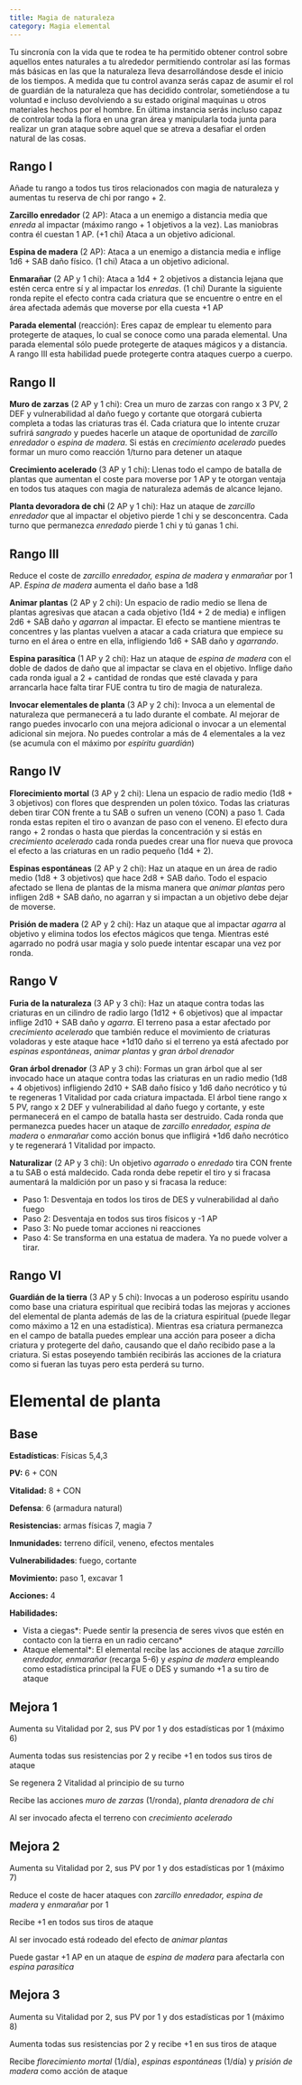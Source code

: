 ```yaml
---
title: Magia de naturaleza
category: Magia elemental
---
```


Tu sincronía con la vida que te rodea te ha permitido obtener control sobre aquellos entes naturales a tu alrededor permitiendo controlar así las formas más básicas en las que la naturaleza lleva desarrollándose desde el inicio de los tiempos. A medida que tu control avanza serás capaz de asumir el rol de guardián de la naturaleza que has decidido controlar, sometiéndose a tu voluntad e incluso devolviendo a su estado original maquinas u otros materiales hechos por el hombre. En última instancia serás incluso capaz de controlar toda la flora en una gran área y manipularla toda junta para realizar un gran ataque sobre aquel que se atreva a desafiar el orden natural de las cosas.

## Rango I

Añade tu rango a todos tus tiros relacionados con magia de naturaleza y aumentas tu reserva de chi por rango + 2.

**Zarcillo enredador** (2 AP): Ataca a un enemigo a distancia media que *enreda* al impactar (máximo rango + 1 objetivos a la vez). Las maniobras contra él cuestan 1 AP. (+1 chi) Ataca a un objetivo adicional. 

**Espina de madera** (2 AP): Ataca a un enemigo a distancia media e inflige 1d6 + SAB daño físico. (1 chi) Ataca a un objetivo adicional. 

**Enmarañar** (2 AP y 1 chi): Ataca a 1d4 + 2 objetivos a distancia lejana que estén cerca entre sí y al impactar los *enredas*. (1 chi) Durante la siguiente ronda repite el efecto contra cada criatura que se encuentre o entre en el área afectada además que moverse por ella cuesta +1 AP

**Parada elemental** (reacción): Eres capaz de emplear tu elemento para protegerte de ataques, lo cual se conoce como una parada elemental. Una parada elemental sólo puede protegerte de ataques mágicos y a distancia. A rango III esta habilidad puede protegerte contra ataques cuerpo a cuerpo.

## Rango II

**Muro de zarzas** (2 AP y 1 chi): Crea un muro de zarzas con rango x 3 PV, 2 DEF y vulnerabilidad al daño fuego y cortante que otorgará cubierta completa a todas las criaturas tras él. Cada criatura que lo intente cruzar sufrirá *sangrado* y puedes hacerle un ataque de oportunidad de *zarcillo enredador* o *espina de madera*. Si estás en *crecimiento acelerado* puedes formar un muro como reacción 1/turno para detener un ataque

**Crecimiento acelerado** (3 AP y 1 chi): Llenas todo el campo de batalla de plantas que aumentan el coste para moverse por 1 AP y te otorgan ventaja en todos tus ataques con magia de naturaleza además de alcance lejano.

**Planta devoradora de chi** (2 AP y 1 chi): Haz un ataque de *zarcillo enredador* que al impactar el objetivo pierde 1 chi y se desconcentra. Cada turno que permanezca *enredado* pierde 1 chi y tú ganas 1 chi. 

## Rango III	

Reduce el coste de *zarcillo enredador, espina de madera* y *enmarañar* por 1 AP. *Espina de madera* aumenta el daño base a 1d8

**Animar plantas** (2 AP y 2 chi): Un espacio de radio medio se llena de plantas agresivas que atacan a cada objetivo (1d4 + 2 de media) e infligen 2d6 + SAB daño y *agarran* al impactar. El efecto se mantiene mientras te concentres y las plantas vuelven a atacar a cada criatura que empiece su turno en el área o entre en ella, infligiendo 1d6 + SAB daño y *agarrando*.

**Espina parasítica** (1 AP y 2 chi): Haz un ataque de *espina de madera* con el doble de dados de daño que al impactar se clava en el objetivo. Inflige daño cada ronda igual a 2 + cantidad de rondas que esté clavada y para arrancarla hace falta tirar FUE contra tu tiro de magia de naturaleza.

**Invocar elementales de planta** (3 AP y 2 chi): Invoca a un elemental de naturaleza que permanecerá a tu lado durante el combate. Al mejorar de rango puedes invocarlo con una mejora adicional o invocar a un elemental adicional sin mejora. No puedes controlar a más de 4 elementales a la vez (se acumula con el máximo por *espíritu guardián*)

## Rango IV

**Florecimiento mortal** (3 AP y 2 chi): Llena un espacio de radio medio (1d8 + 3 objetivos) con flores que desprenden un polen tóxico. Todas las criaturas deben tirar CON frente a tu SAB o sufren un veneno (CON) a paso 1. Cada ronda estas repiten el tiro o avanzan de paso con el veneno. El efecto dura rango + 2 rondas o hasta que pierdas la concentración y si estás en *crecimiento acelerado* cada ronda puedes crear una flor nueva que provoca el efecto a las criaturas en un radio pequeño (1d4 + 2). 

**Espinas espontáneas** (2 AP y 2 chi): Haz un ataque en un área de radio medio (1d8 + 3 objetivos) que hace 2d8 + SAB daño. Todo el espacio afectado se llena de plantas de la misma manera que *animar plantas* pero infligen 2d8 + SAB daño, no agarran y si impactan a un objetivo debe dejar de moverse. 

**Prisión de madera** (2 AP y 2 chi): Haz un ataque que al impactar *agarra* al objetivo y elimina todos los efectos mágicos que tenga. Mientras esté agarrado no podrá usar magia y solo puede intentar escapar una vez por ronda.

## Rango V

**Furia de la naturaleza** (3 AP y 3 chi): Haz un ataque contra todas las criaturas en un cilindro de radio largo (1d12 + 6 objetivos) que al impactar inflige 2d10 + SAB daño y *agarra*. El terreno pasa a estar afectado por *crecimiento acelerado* que también reduce el movimiento de criaturas voladoras y este ataque hace +1d10 daño si el terreno ya está afectado por *espinas espontáneas*, *animar plantas* y *gran árbol drenador*

**Gran árbol drenador** (3 AP y 3 chi): Formas un gran árbol que al ser invocado hace un ataque contra todas las criaturas en un radio medio (1d8 + 4 objetivos) infligiendo 2d10 + SAB daño físico y 1d6 daño necrótico y tú te regeneras 1 Vitalidad por cada criatura impactada. El árbol tiene rango x 5 PV, rango x 2 DEF y vulnerabilidad al daño fuego y cortante, y este permanecerá en el campo de batalla hasta ser destruido. Cada ronda que permanezca puedes hacer un ataque de *zarcillo enredador, espina de madera* o *enmarañar* como acción bonus que infligirá +1d6 daño necrótico y te regenerará 1 Vitalidad por impacto.

**Naturalizar** (2 AP y 3 chi): Un objetivo *agarrado* o *enredado* tira CON frente a tu SAB o está maldecido. Cada ronda debe repetir el tiro y si fracasa aumentará la maldición por un paso y si fracasa la reduce:

- Paso 1: Desventaja en todos los tiros de DES y vulnerabilidad al daño fuego  
- Paso 2: Desventaja en todos sus tiros físicos y -1 AP
- Paso 3: No puede tomar acciones ni reacciones
- Paso 4: Se transforma en una estatua de madera. Ya no puede volver a tirar.

## Rango VI

**Guardián de la tierra** (3 AP y 5 chi): Invocas a un poderoso espíritu usando como base una criatura espiritual que recibirá todas las mejoras y acciones del elemental de planta además de las de la criatura espiritual (puede llegar como máximo a 12 en una estadística). Mientras esa criatura permanezca en el campo de batalla puedes emplear una acción para poseer a dicha criatura y protegerte del daño, causando que el daño recibido pase a la criatura. Si estas poseyendo también recibirás las acciones de la criatura como si fueran las tuyas pero esta perderá su turno.

# Elemental de planta

## Base

**Estadísticas**: Físicas 5,4,3

**PV:** 6 + CON

**Vitalidad:** 8 + CON

**Defensa**: 6 (armadura natural)

**Resistencias:** armas físicas 7, magia 7

**Inmunidades:** terreno difícil, veneno, efectos mentales

**Vulnerabilidades**: fuego, cortante

**Movimiento:** paso 1, excavar 1

**Acciones:** 4

**Habilidades:**

- Vista a ciegas*: Puede sentir la presencia de seres vivos que estén en contacto con la tierra en un radio cercano*
- Ataque elemental*: El elemental recibe las acciones de ataque *zarcillo enredador, enmarañar* (recarga 5-6) y *espina de madera* empleando como estadística principal la FUE o DES y sumando +1 a su tiro de ataque

## Mejora 1

Aumenta su Vitalidad por 2, sus PV por 1 y dos estadísticas por 1 (máximo 6)

Aumenta todas sus resistencias por 2 y recibe +1 en todos sus tiros de ataque

Se regenera 2 Vitalidad al principio de su turno

Recibe las acciones *muro de zarzas* (1/ronda), *planta drenadora de chi*

Al ser invocado afecta el terreno con *crecimiento acelerado*

## Mejora 2

Aumenta su Vitalidad por 2, sus PV por 1 y dos estadísticas por 1 (máximo 7)

Reduce el coste de hacer ataques con *zarcillo enredador, espina de madera* y *enmarañar* por 1

Recibe +1 en todos sus tiros de ataque

Al ser invocado está rodeado del efecto de *animar plantas*

Puede gastar +1 AP en un ataque de *espina de madera* para afectarla con *espina parasítica*

## Mejora 3

Aumenta su Vitalidad por 2, sus PV por 1 y dos estadísticas por 1 (máximo 8)

Aumenta todas sus resistencias por 2 y recibe +1 en sus tiros de ataque

Recibe *florecimiento mortal* (1/día), *espinas espontáneas* (1/día) y *prisión de madera* como acción de ataque
